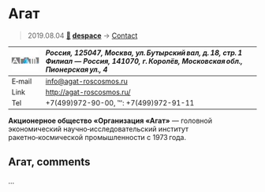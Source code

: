 # Агат
> 2019.08.04 **[🚀](../index/index.md) [despace](index.md)** → [Contact](contact.md)

|[![](f/contact/a/agat_logo1_thumb.jpg)](f/contact/a/agat_logo1.png)|*Россия, 125047, Москва, ул. Бутырский вал, д. 18, стр. 1<br> Филиал — Россия, 141070, г. Королёв, Московская обл., Пионерская ул., 4*|
|:--|:--|
|E‑mail|<info@agat-roscosmos.ru>|
|Link|<http://agat-roscosmos.ru/>|
|Tel|+7(499)972-90-00, ℻: +7(499)972-91-11|

**Акционерное общество «Организация «Агат»** — головной экономический научно‑исследовательский институт ракетно‑космической промышленности с 1973 года.



<p style="page-break-after:always"> </p>

## Агат, comments

…
